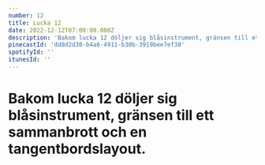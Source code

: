 ```yaml
---
number: 12
title: Lucka 12
date: 2022-12-12T07:00:00.000Z
description: 'Bakom lucka 12 döljer sig blåsinstrument, gränsen till ett sammanbrott och en tangentbordslayout.'
pinecastId: 'dd8d2d30-b4a6-4911-b30b-3919bee7ef38'
spotifyId: ''
itunesId: ''
---
```


# Bakom lucka 12 döljer sig blåsinstrument, gränsen till ett sammanbrott och en tangentbordslayout.
